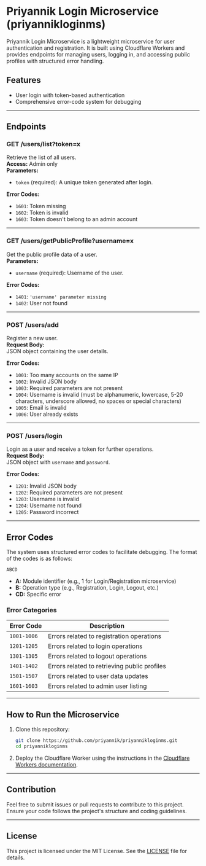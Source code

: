 # Priyannik Login Microservice (priyannikloginms)

Priyannik Login Microservice is a lightweight microservice for user authentication and registration. It is built using Cloudflare Workers and provides endpoints for managing users, logging in, and accessing public profiles with structured error handling.

## Features
- User login with token-based authentication
- Comprehensive error-code system for debugging

---

## Endpoints

### **GET /users/list?token=x**
Retrieve the list of all users.  
**Access:** Admin only  
**Parameters:**  
- `token` (required): A unique token generated after login.  

**Error Codes:**
- `1601`: Token missing
- `1602`: Token is invalid
- `1603`: Token doesn't belong to an admin account

---

### **GET /users/getPublicProfile?username=x**
Get the public profile data of a user.  
**Parameters:**  
- `username` (required): Username of the user.  

**Error Codes:**
- `1401`: `'username' parameter missing`
- `1402`: User not found

---

### **POST /users/add**
Register a new user.  
**Request Body:**  
JSON object containing the user details.  

**Error Codes:**
- `1001`: Too many accounts on the same IP
- `1002`: Invalid JSON body
- `1003`: Required parameters are not present
- `1004`: Username is invalid (must be alphanumeric, lowercase, 5-20 characters, underscore allowed, no spaces or special characters)
- `1005`: Email is invalid
- `1006`: User already exists

---

### **POST /users/login**
Login as a user and receive a token for further operations.  
**Request Body:**  
JSON object with `username` and `password`.  

**Error Codes:**
- `1201`: Invalid JSON body
- `1202`: Required parameters are not present
- `1203`: Username is invalid
- `1204`: Username not found
- `1205`: Password incorrect

---

## Error Codes
The system uses structured error codes to facilitate debugging. The format of the codes is as follows:

`ABCD`

- **A:** Module identifier (e.g., 1 for Login/Registration microservice)
- **B:** Operation type (e.g., Registration, Login, Logout, etc.)
- **CD:** Specific error

### Error Categories
| Error Code | Description                                                                                  |
|------------|----------------------------------------------------------------------------------------------|
| `1001-1006`| Errors related to registration operations                                                   |
| `1201-1205`| Errors related to login operations                                                          |
| `1301-1305`| Errors related to logout operations                                                         |
| `1401-1402`| Errors related to retrieving public profiles                                                |
| `1501-1507`| Errors related to user data updates                                                         |
| `1601-1603`| Errors related to admin user listing                                                        |

---

## How to Run the Microservice
1. Clone this repository:
   ```bash
   git clone https://github.com/priyannik/priyannikloginms.git
   cd priyannikloginms
   ```
2. Deploy the Cloudflare Worker using the instructions in the [Cloudflare Workers documentation](https://developers.cloudflare.com/workers/).

---

## Contribution
Feel free to submit issues or pull requests to contribute to this project. Ensure your code follows the project's structure and coding guidelines.

---

## License
This project is licensed under the MIT License. See the [LICENSE](LICENSE) file for details.
